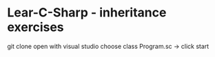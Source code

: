 # Lear-C-Sharp - inheritance exercises
git clone
open with visual studio
choose class Program.sc -> click start
